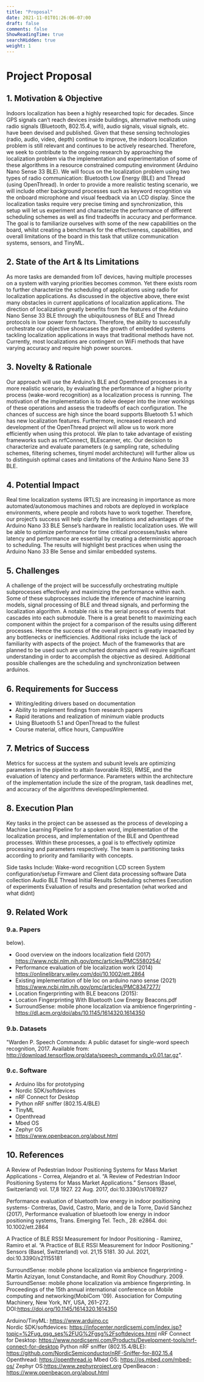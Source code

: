```yaml
---
title: "Proposal"
date: 2021-11-01T01:26:06-07:00
draft: false
comments: false
ShowReadingTime: true
searchHidden: true
weight: 1
---
```


# Project Proposal

## 1. Motivation & Objective

Indoors localization has been a highly researched topic for decades. Since GPS signals can’t reach devices inside buildings, alternative methods using radio signals (Bluetooth, 802.15.4, wifi), audio signals, visual signals, etc. have been devised and published. Given that these sensing technologies (radio, audio, video, depth) continue to improve, the indoors localization problem is still relevant and continues to be actively researched. Therefore, we seek to contribute to the ongoing research by approaching the localization problem via the implementation and experimentation of some of these algorithms in a resource constrained computing environment (Arduino Nano Sense 33 BLE). We will focus on the localization problem using two types of radio communication: Bluetooth Low Energy (BLE) and Thread (using OpenThread). 
In order to provide a more realistic testing scenario, we will include other background processes such as keyword recognition via the onboard microphone and visual feedback via an LCD display. Since the localization tasks require very precise timing and synchronization, this setup will let us experiment and characterize the performance of different scheduling schemes as well as find tradeoffs in accuracy and performance. The goal is to familiarize ourselves with some of the new capabilities on the board, whilst creating a benchmark for the effectiveness, capabilities, and overall limitations of the board in this task that utilize communication systems, sensors, and TinyML. 


## 2. State of the Art & Its Limitations

As more tasks are demanded from IoT devices, having multiple processes on a system with varying priorities becomes common. Yet there exists room to further characterize the scheduling of applications using radio for localization applications. As discussed in the objective above, there exist many obstacles in current applications of localization applications. The direction of localization greatly benefits from the features of the Arduino Nano Sense 33 BLE through the ubiquitousness of BLE and Thread protocols in low power form factors. Therefore, the ability to successfully orchestrate our objective showcases the growth of embedded systems tackling localization applications in ways that traditional methods have not. Currently, most localizations are contingent on WiFi methods that have varying accuracy and require high power sources. 


## 3. Novelty & Rationale

Our approach will use the Arduino’s BLE and Openthread processes in a more realistic scenario, by evaluating the performance of a higher priority process (wake-word recognition) as a localization process is running. The motivation of the implementation is to delve deeper into the inner workings of these operations and assess the tradeoffs of each configuration. The chances of success are high since the board supports Bluetooth 5.1 which has new localization features. Furthermore, increased research and development of the OpenThread project will allow us to work more efficiently when using this protocol. We plan to take advantage of existing frameworks such as nrfConnect, BLEscanner, etc. Our decision to characterize and evaluate parameters (e.g sampling rate, scheduling schemes, filtering schemes, tinyml model architecture) will further allow us to distinguish optimal cases and limitations of the Arduino Nano Sene 33 BLE.

## 4. Potential Impact

Real time localization systems (RTLS) are increasing in importance as more automated/autonomous machines and robots are deployed in workplace environments, where people and robots have to work together. Therefore, our project’s success will help clarify the limitations and advantages of the Arduino Nano 33 BLE Sense’s hardware in realistic localization uses. 
We will be able to optimize performance for time critical processes/tasks where latency and performance are essential by creating a deterministic approach to scheduling. The results will highlight best practices when using the Arduino Nano 33 Ble Sense and similar embedded systems. 


## 5. Challenges

A challenge of the project will be successfully orchestrating multiple subprocesses effectively and maximizing the performance within each. Some of these subprocesses include the inference of machine learning models, signal processing of BLE and thread signals, and performing the localization algorithm. A notable risk is the serial process of events that cascades into each submodule. There is a great benefit to maximizing each component within the project for a comparison of the results using different processes. Hence the success of the overall project is greatly impacted by any bottlenecks or inefficiencies. Additional risks include the lack of familiarity with aspects of the project. Much of the frameworks that are planned to be used such are uncharted domains and will require significant understanding in order to accomplish the objective as desired. Additional possible challenges are the scheduling and synchronization between arduinos.

## 6. Requirements for Success

- Writing/editing drivers based on documentation
- Ability to implement findings from research papers
- Rapid iterations and realization of minimum viable products
- Using Bluetooth 5.1 and OpenThread to the fullest
- Course material, office hours, CampusWire


## 7. Metrics of Success

Metrics for success at the system and subunit levels are optimizing parameters in the pipeline to attain favorable RSSI, RMSE, and the evaluation of latency and performance. Parameters within the architecture of the implementation include the size of the program, task deadlines met, and accuracy of the algorithms developed/implemented. 


## 8. Execution Plan

Key tasks in the project can be assessed as the process of developing a Machine Learning Pipeline for a spoken word, implementation of the localization process, and implementation of the BLE and Openthread processes. Within these processes, a goal is to effectively optimize processing and parameters respectively. The team is partitioning tasks according to priority and familiarity with concepts.

Side tasks Include:
Wake-word recognition
LCD screen
System configuration/setup
Firmware and Client data processing software
Data collection
Audio
BLE
Thread
Initial Results
Scheduling schemes
Execution of experiments
Evaluation of results and presentation (what worked and what didnt)


## 9. Related Work

### 9.a. Papers

below).
- Good overview on the indoors localization field (2017) https://www.ncbi.nlm.nih.gov/pmc/articles/PMC5580254/ 
 - Performance evaluation of ble localization work (2014) https://onlinelibrary.wiley.com/doi/10.1002/ett.2864
- Existing implementation of ble loc on arduino nano sense (2021) https://www.ncbi.nlm.nih.gov/pmc/articles/PMC8347277/ 
- Location fingerprinting with BLE beacons (2015):
- Location Fingerprinting With Bluetooth Low Energy Beacons.pdf 
- SurroundSense: mobile phone localization via ambience fingerprinting - https://dl.acm.org/doi/abs/10.1145/1614320.1614350


### 9.b. Datasets

"Warden P. Speech Commands: A public dataset for single-word speech recognition, 2017. Available from: http://download.tensorflow.org/data/speech_commands_v0.01.tar.gz".

### 9.c. Software

- Arduino libs for prototyping
- Nordic SDK/softdevices
- nRF Connect for Desktop
- Python nRF sniffer (802.15.4/BLE)
- TinyML
- Openthread
- Mbed OS
- Zephyr OS
- https://www.openbeacon.org/about.html 


## 10. References

A Review of Pedestrian Indoor Positioning Systems for Mass Market Applications - 
Correa, Alejandro et al. “A Review of Pedestrian Indoor Positioning Systems for Mass Market Applications.” Sensors (Basel, Switzerland) vol. 17,8 1927. 22 Aug. 2017, doi:10.3390/s17081927

Performance evaluation of bluetooth low energy in indoor positioning systems- Contreras, David, Castro, Mario, and de la Torre, David Sánchez (2017), Performance evaluation of bluetooth low energy in indoor positioning systems, Trans. Emerging Tel. Tech., 28: e2864. doi: 10.1002/ett.2864

A Practice of BLE RSSI Measurement for Indoor Positioning - Ramirez, Ramiro et al. “A Practice of BLE RSSI Measurement for Indoor Positioning.” Sensors (Basel, Switzerland) vol. 21,15 5181. 30 Jul. 2021, doi:10.3390/s21155181

SurroundSense: mobile phone localization via ambience fingerprinting - Martin Azizyan, Ionut Constandache, and Romit Roy Choudhury. 2009. SurroundSense: mobile phone localization via ambience fingerprinting. In Proceedings of the 15th annual international conference on Mobile computing and networking(MobiCom '09). Association for Computing Machinery, New York, NY, USA, 261–272. DOI:https://doi.org/10.1145/1614320.1614350

Arduino/TinyML: https://www.arduino.cc <br>
Nordic SDK/softdevices: https://infocenter.nordicsemi.com/index.jsp?topic=%2Fug_gsg_ses%2FUG%2Fgsg%2Fsoftdevices.html
nRF Connect for Desktop: https://www.nordicsemi.com/Products/Development-tools/nrf-connect-for-desktop
Python nRF sniffer (802.15.4/BLE): https://github.com/NordicSemiconductor/nRF-Sniffer-for-802.15.4
Openthread: https://openthread.io
Mbed OS: https://os.mbed.com/mbed-os/
Zephyr OS:https://www.zephyrproject.org
OpenBeacon : https://www.openbeacon.org/about.html 

